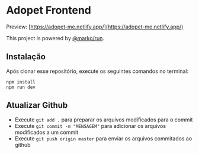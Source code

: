# Adopet Frontend

Preview: [https://adopet-me.netlify.app/](https://adopet-me.netlify.app/)

This project is powered by [@marko/run](https//github.com/marko-js/run).  

## Instalação

Após clonar esse repositório, execute os seguintes comandos no terminal:

```
npm install
npm run dev
```

## Atualizar Github

- Execute `git add .` para preparar os arquivos modificados para o commit
- Execute `git commit -m "MENSAGEM"` para adicionar os arquivos modificados a um commit
- Execute `git push origin master` para enviar os arquivos commitados ao github

